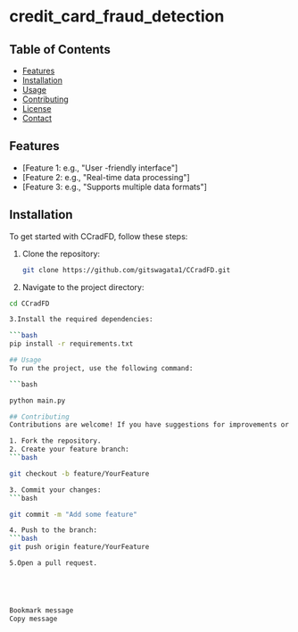 # credit_card_fraud_detection

## Table of Contents

- [Features](#features)
- [Installation](#installation)
- [Usage](#usage)
- [Contributing](#contributing)
- [License](#license)
- [Contact](#contact)

## Features

- [Feature 1: e.g., "User -friendly interface"]
- [Feature 2: e.g., "Real-time data processing"]
- [Feature 3: e.g., "Supports multiple data formats"]

## Installation

To get started with CCradFD, follow these steps:

1. Clone the repository:
   ```bash
   git clone https://github.com/gitswagata1/CCradFD.git

2. Navigate to the project directory:

```bash
cd CCradFD

3.Install the required dependencies:

```bash
pip install -r requirements.txt

## Usage
To run the project, use the following command:

```bash

python main.py

## Contributing
Contributions are welcome! If you have suggestions for improvements or want to report a bug, please open an issue or submit a pull request.

1. Fork the repository.
2. Create your feature branch:
```bash

git checkout -b feature/YourFeature

3. Commit your changes:
```bash

git commit -m "Add some feature"

4. Push to the branch:
```bash
git push origin feature/YourFeature

5.Open a pull request.





Bookmark message
Copy message


